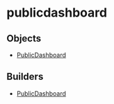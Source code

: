 # <span class="badge package-core"></span> publicdashboard

## Objects

 * <span class="badge object-type-class"></span> [PublicDashboard](./object-PublicDashboard.md)
## Builders

 * <span class="badge builder"></span> [PublicDashboard](./builder-PublicDashboard.md)
